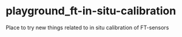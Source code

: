 # playground_ft-in-situ-calibration
Place to try new things related to in situ calibration of FT-sensors
